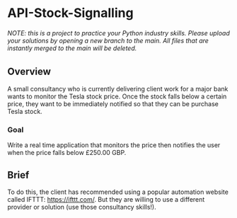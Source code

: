 # API-Stock-Signalling
###### NOTE: this is a project to practice your Python industry skills. Please upload your solutions by opening a new branch to the main. All files that are instantly merged to the main will be deleted. 
## Overview
A small consultancy who is currently delivering client work for a major bank wants to monitor the Tesla stock price. Once the stock falls below a certain price, they want to be immediately notified so that they can be purchase Tesla stock. 
### Goal
Write a real time application that monitors the price then notifies the user when the price falls below £250.00 GBP.
## Brief
To do this, the client has recommended using a popular automation website called IFTTT: https://ifttt.com/. But they are willing to use a different provider or solution (use those consultancy skills!).   
